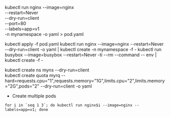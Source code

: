 kubectl run nginx --image=nginx \
    --restart=Never \
    --dry-run=client \
    --port=80 \
    --labels=app=v1 \
    -n mynamespace -o yaml > pod.yaml

kubectl apply -f pod.yaml 
kubectl run nginx --image=nginx --restart=Never --dry-run=client -o yaml | kubectl create -n mynamespace -f -
kubectl run busybox --image=busybox  --restart=Never -ti --rm --command -- env | kubectl create -f - 

kubectl create ns  myns --dry-run=client   
kubectl create quota myrq --hard=requests.cpu="1",requests.memory="1G",limits.cpu="2",limits.memory="2G",pods="2" --dry-run=client -o yaml


- Create multiple pods
```shell
for i in `seq 1 3`; do kubectl run nginx$i --image=nginx --labels=app=v1; done 
```